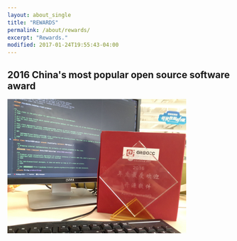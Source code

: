 ```yaml
---
layout: about_single
title: "REWARDS"
permalink: /about/rewards/
excerpt: "Rewards."
modified: 2017-01-24T19:55:43-04:00
---
```


## 2016 China's most popular open source software award [<i class='fa fa-link'></i>](https://www.oschina.net/question/2886655_2216338)

<div>
<img src="/assets/images/rewards/2016_oschina.jpg" width="80%" height="80%" alt="oschina">
</div>